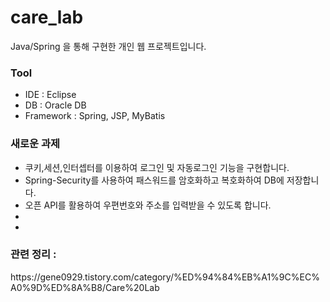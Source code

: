 # care_lab
Java/Spring 을 통해 구현한 개인 웹 프로젝트입니다.

<h3>Tool</h3>
<ul>
  <li>IDE : Eclipse</li>
  <li>DB : Oracle DB</li>
  <li>Framework : Spring, JSP, MyBatis</li>
</ul>

<h3>새로운 과제</h3>
<ul>
  <li>쿠키,세션,인터셉터를 이용하여 로그인 및 자동로그인 기능을 구현합니다.</li>
  <li>Spring-Security를 사용하여 패스워드를 암호화하고 복호화하여 DB에 저장합니다.</li>
  <li>오픈 API를 활용하여 우편번호와 주소를 입력받을 수 있도록 합니다.</li>
  <li></li>
  <li></li>
</ul>

<h3>관련 정리 : </h3>
https://gene0929.tistory.com/category/%ED%94%84%EB%A1%9C%EC%A0%9D%ED%8A%B8/Care%20Lab

